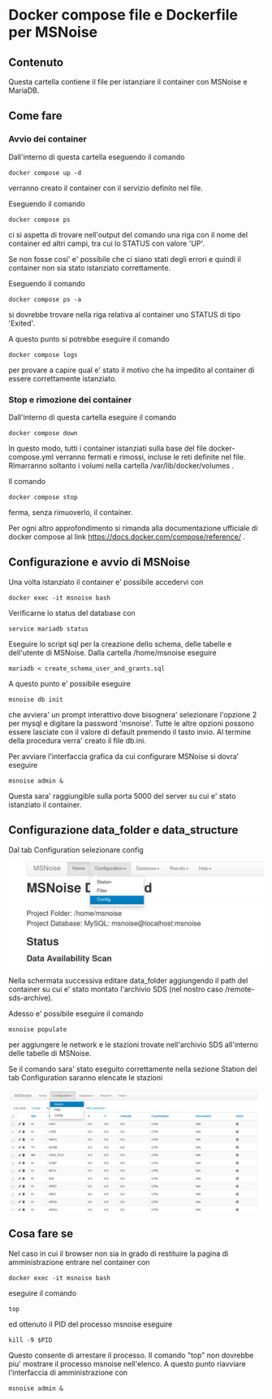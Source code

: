 # Docker compose file e Dockerfile per MSNoise
## Contenuto
Questa cartella contiene il file per istanziare il container con MSNoise e MariaDB. 

## Come fare

### Avvio dei container
Dall'interno di questa cartella eseguendo il comando

```
docker compose up -d
```
verranno creato il container con il servizio definito nel file.

Eseguendo il comando

```
docker compose ps
```

ci si aspetta di trovare nell'output del comando una riga con il nome del container ed altri campi, tra cui lo STATUS con valore 'UP'.

Se non fosse cosi' e' possibile che ci siano stati degli errori e quindi il container non sia stato istanziato correttamente.

Eseguendo il comando 

```
docker compose ps -a 
```
si dovrebbe trovare nella riga relativa al container uno STATUS di tipo 'Exited'.

A questo punto si potrebbe eseguire il comando

```
docker compose logs  
```
per provare a capire qual e' stato il motivo che ha impedito al container di essere correttamente istanziato.

### Stop e rimozione dei container
Dall'interno di questa cartella eseguire il comando

```
docker compose down
```

In questo modo, tutti i container istanziati sulla base del file docker-compose.yml verranno fermati e rimossi, incluse le reti definite nel file. Rimarranno soltanto i volumi nella cartella /var/lib/docker/volumes .

Il comando 

```
docker compose stop
```

ferma, senza rimuoverlo, il container.

Per ogni altro approfondimento si rimanda alla documentazione ufficiale di docker compose al link https://docs.docker.com/compose/reference/ .

## Configurazione e avvio di MSNoise

Una volta istanziato il container e' possibile accedervi con 

```
docker exec -it msnoise bash
```

Verificarne lo status del database con 

```
service mariadb status
```

Eseguire lo script sql per la creazione dello schema, delle tabelle
e dell'utente di MSNoise. Dalla cartella /home/msnoise eseguire 

```
mariadb < create_schema_user_and_grants.sql
```

A questo punto e' possibile eseguire 

```
msnoise db init
```

che avviera' un prompt interattivo dove bisognera' selezionare l'opzione 2 per mysql e digitare
la password 'msnoise'. Tutte le altre opzioni possono essere lasciate con il valore di default premendo il tasto
invio. Al termine della procedura verra' creato il file db.ini.

Per avviare l'interfaccia grafica da cui configurare MSNoise si dovra' eseguire

```
msnoise admin &
```

Questa sara' raggiungible sulla porta 5000 del server su cui e' stato istanziato il container.

## Configurazione data_folder e data_structure

Dal tab Configuration selezionare config

![alt text](screenshots/config.png "Title")


Nella schermata successiva editare data_folder aggiungendo il path del container su cui e' stato montato l'archivio SDS (nel nostro caso /remote-sds-archive).


Adesso e' possibile eseguire il comando

```
msnoise populate
```

per aggiungere le network e le stazioni trovate nell'archivio SDS all'interno delle tabelle di MSNoise.

Se il comando sara' stato eseguito correttamente nella sezione Station del tab Configuration saranno elencate le stazioni 

![alt text](screenshots/station.png "Title")

## Cosa fare se

Nel caso in cui il browser non sia in grado di restituire la pagina di amministrazione entrare nel container con

```
docker exec -it msnoise bash
```

eseguire il comando

```
top
```

ed ottenuto il PID del processo msnoise eseguire


```
kill -9 $PID
```

Questo consente di arrestare il processo. Il comando "top" non dovrebbe piu' mostrare il processo
msnoise nell'elenco.
A questo punto riavviare l'interfaccia di amministrazione con 

```
msnoise admin &
```